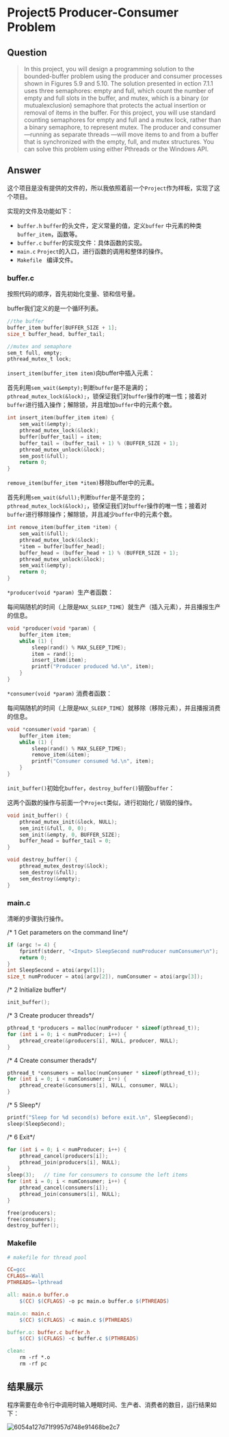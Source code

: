 # Project5 Producer-Consumer Problem

## Question

> In this project, you will design a programming solution to the bounded-buffer problem using the producer and consumer processes shown in Figures 5.9 and 5.10. The solution presented in ection 7.1.1 uses three semaphores: empty and full, which count the number of empty and full slots in the buffer, and mutex, which is a binary (or mutualexclusion) semaphore that protects the actual insertion or removal of items in the buffer. For this project, you will use standard counting semaphores for empty and full and a mutex lock, rather than a binary semaphore, to represent mutex. The producer and consumer—running as separate threads —will move items to and from a buffer that is synchronized with the empty, full, and mutex structures. You can solve this problem using either Pthreads or the Windows API.

## Answer

这个项目是没有提供的文件的，所以我依照着前一个`Project`作为样板，实现了这个项目。

实现的文件及功能如下：

- `buffer.h` `buffer`的头文件，定义常量的值，定义`buffer` 中元素的种类 `buffer_item`，函数等。
- `buffer.c` `buffer`的实现文件：具体函数的实现。
- `main.c` `Project`的入口，进行函数的调用和整体的操作。
- `Makefile ` 编译文件。

### buffer.c

按照代码的顺序，首先初始化变量、锁和信号量。

buffer我们定义的是一个循环列表。

```c
//the buffer
buffer_item buffer[BUFFER_SIZE + 1];
size_t buffer_head, buffer_tail;

//mutex and semaphore
sem_t full, empty;
pthread_mutex_t lock;
```

`insert_item(buffer_item item)`向buffer中插入元素：

首先利用`sem_wait(&empty);`判断`buffer`是不是满的；`pthread_mutex_lock(&lock);`，锁保证我们对`buffer`操作的唯一性；接着对`buffer`进行插入操作；解除锁，并且增加`buffer`中的元素个数。

```c
int insert_item(buffer_item item) {
    sem_wait(&empty);
    pthread_mutex_lock(&lock);
    buffer[buffer_tail] = item;
    buffer_tail = (buffer_tail + 1) % (BUFFER_SIZE + 1);
    pthread_mutex_unlock(&lock);
    sem_post(&full);
    return 0;
}
```

`remove_item(buffer_item *item)`移除buffer中的元素。

首先利用`sem_wait(&full);`判断`buffer`是不是空的；`pthread_mutex_lock(&lock);`，锁保证我们对`buffer`操作的唯一性；接着对`buffer`进行移除操作；解除锁，并且减少`buffer`中的元素个数。

```c
int remove_item(buffer_item *item) {
    sem_wait(&full);
    pthread_mutex_lock(&lock);
    *item = buffer[buffer_head];
    buffer_head = (buffer_head + 1) % (BUFFER_SIZE + 1);
    pthread_mutex_unlock(&lock);
    sem_wait(&empty);
    return 0;
}
```

`*producer(void *param) `生产者函数：

每间隔随机的时间（上限是`MAX_SLEEP_TIME`）就生产（插入元素），并且播报生产的信息。

```c
void *producer(void *param) {
    buffer_item item;
    while (1) {
        sleep(rand() % MAX_SLEEP_TIME);
        item = rand();
        insert_item(item);
        printf("Producer produced %d.\n", item);
    }
}
```

`*consumer(void *param)` 消费者函数：

每间隔随机的时间（上限是`MAX_SLEEP_TIME`）就移除（移除元素），并且播报消费的信息。

```c
void *consumer(void *param) {
    buffer_item item;
    while (1) {
        sleep(rand() % MAX_SLEEP_TIME);
        remove_item(&item);
        printf("Consumer consumed %d.\n", item);
    }
}
```

`init_buffer()`初始化`buffer`，`destroy_buffer()`销毁`buffer`：

这两个函数的操作与前面一个`Project`类似，进行初始化 / 销毁的操作。

```c
void init_buffer() {
    pthread_mutex_init(&lock, NULL);
    sem_init(&full, 0, 0);
    sem_init(&empty, 0, BUFFER_SIZE);
    buffer_head = buffer_tail = 0;
}

void destroy_buffer() {
    pthread_mutex_destroy(&lock);
    sem_destroy(&full);
    sem_destroy(&empty);
}
```

### main.c

清晰的步骤执行操作。

/* 1 Get parameters on the command line*/

```c
if (argc != 4) {
    fprintf(stderr, "<Input> SleepSecond numProducer numConsumer\n");
    return 0;
}
int SleepSecond = atoi(argv[1]);
size_t numProducer = atoi(argv[2]), numConsumer = atoi(argv[3]);
```

/* 2 Initialize buffer*/

```c
init_buffer();
```

/* 3 Create producer threads*/

```c
pthread_t *producers = malloc(numProducer * sizeof(pthread_t));
for (int i = 0; i < numProducer; i++) {
    pthread_create(&producers[i], NULL, producer, NULL);
}
```

/* 4 Create consumer therads*/

```c
pthread_t *consumers = malloc(numConsumer * sizeof(pthread_t));
for (int i = 0; i < numConsumer; i++) {
    pthread_create(&consumers[i], NULL, consumer, NULL);
}
```

/* 5 Sleep*/

```c
printf("Sleep for %d second(s) before exit.\n", SleepSecond);
sleep(SleepSecond);
```

/* 6 Exit*/

```c
for (int i = 0; i < numProducer; i++) {
    pthread_cancel(producers[i]);
    pthread_join(producers[i], NULL);
}
sleep(3);   // time for consumers to consume the left items
for (int i = 0; i < numConsumer; i++) {
    pthread_cancel(consumers[i]);
    pthread_join(consumers[i], NULL);
}

free(producers);
free(consumers);
destroy_buffer();
```

### Makefile

```makefile
# makefile for thread pool

CC=gcc
CFLAGS=-Wall
PTHREADS=-lpthread

all: main.o buffer.o
	$(CC) $(CFLAGS) -o pc main.o buffer.o $(PTHREADS)

main.o: main.c
	$(CC) $(CFLAGS) -c main.c $(PTHREADS)

buffer.o: buffer.c buffer.h
	$(CC) $(CFLAGS) -c buffer.c $(PTHREADS)

clean:
	rm -rf *.o
	rm -rf pc
```



## 结果展示

程序需要在命令行中调用时输入睡眠时间、生产者、消费者的数目，运行结果如下：

![6054a127d71f9957d748e91468be2c7](README/6054a127d71f9957d748e91468be2c7.png)